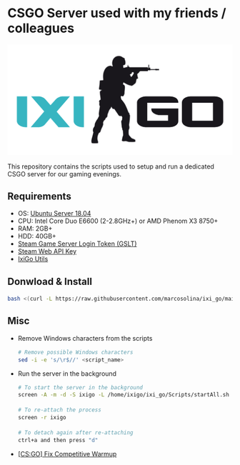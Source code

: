# CSGO Server used with my friends / colleagues

![Logo](./Misc/Pictures/ixigo-logo.png)

This repository contains the scripts used to setup and run a dedicated CSGO server for our gaming evenings.

## Requirements

- OS: [Ubuntu Server 18.04](https://releases.ubuntu.com/18.04/ubuntu-18.04.5-live-server-amd64.iso)
- CPU: Intel Core Duo E6600 (2-2.8GHz+) or AMD Phenom X3 8750+
- RAM: 2GB+
- HDD: 40GB+
- [Steam Game Server Login Token (GSLT)](https://steamcommunity.com/dev/managegameservers)
- [Steam Web API Key](https://developer.valvesoftware.com/wiki/CSGO_Workshop_For_Server_Operators)
- [IxiGo Utils](https://github.com/marcosolina/csgo_util)

## Donwload & Install

~~~~bash
bash <(curl -L https://raw.githubusercontent.com/marcosolina/ixi_go/main/Scripts/setup.sh)
~~~~

## Misc

- Remove Windows characters from the scripts

  ~~~~bash
  # Remove possible Windows characters
  sed -i -e 's/\r$//' <script_name>
  ~~~~
  
- Run the server in the background
  ~~~~bash
  # To start the server in the background
  screen -A -m -d -S ixigo -L /home/ixigo/ixi_go/Scripts/startAll.sh
  
  # To re-attach the process
  screen -r ixigo
  
  # To detach again after re-attaching
  ctrl+a and then press "d"
  ~~~~

- [\[CS:GO\] Fix Competitive Warmup](https://forums.alliedmods.net/showthread.php?t=329053)
